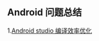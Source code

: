 ## Android 问题总结 ##

1.[Android studio 编译效率优化](https://github.com/X-Chuck/Android-/blob/master/%E7%BC%96%E8%AF%91%E6%95%88%E7%8E%87%E4%BC%98%E5%8C%96.md)
